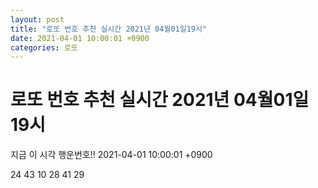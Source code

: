```yaml
---
layout: post
title: "로또 번호 추천 실시간 2021년 04월01일19시"
date: 2021-04-01 10:00:01 +0900
categories: 로또
---
```


# 로또 번호 추천 실시간 2021년 04월01일19시

지금 이 시각 행운번호!! 2021-04-01 10:00:01 +0900

 24  43  10  28  41  29 

